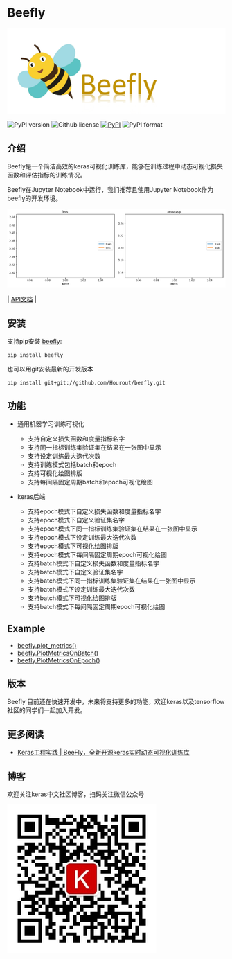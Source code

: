 # Beefly

![](https://github.com/Hourout/beefly/blob/master/image/1542382970(1).png)

![PyPI version](https://img.shields.io/pypi/pyversions/beefly.svg)
![Github license](https://img.shields.io/github/license/Hourout/beefly.svg)
[![PyPI](https://img.shields.io/pypi/v/beefly.svg)](https://pypi.python.org/pypi/beefly)
![PyPI format](https://img.shields.io/pypi/format/beefly.svg)

## 介绍

Beefly是一个简洁高效的keras可视化训练库，能够在训练过程中动态可视化损失函数和评估指标的训练情况。

Beefly在Jupyter Notebook中运行，我们推荐且使用Jupyter Notebook作为beefly的开发环境。

![](https://github.com/Hourout/beefly/blob/master/image/plot_metrics000.gif)

| [API文档](https://github.com/Hourout/beefly/blob/master/document/Chinese_API.md) |


## 安装
支持pip安装 [beefly](https://pypi.org/project/beefly/):
```
pip install beefly 
```
也可以用git安装最新的开发版本
```
pip install git+git://github.com/Hourout/beefly.git
```


## 功能
- 通用机器学习训练可视化
  - 支持自定义损失函数和度量指标名字
  - 支持同一指标训练集验证集在结果在一张图中显示
  - 支持设定训练最大迭代次数
  - 支持训练模式包括batch和epoch
  - 支持可视化绘图排版
  - 支持每间隔固定周期batch和epoch可视化绘图

- keras后端
  - 支持epoch模式下自定义损失函数和度量指标名字
  - 支持epoch模式下自定义验证集名字
  - 支持epoch模式下同一指标训练集验证集在结果在一张图中显示
  - 支持epoch模式下设定训练最大迭代次数
  - 支持epoch模式下可视化绘图排版
  - 支持epoch模式下每间隔固定周期epoch可视化绘图
  - 支持batch模式下自定义损失函数和度量指标名字
  - 支持batch模式下自定义验证集名字
  - 支持batch模式下同一指标训练集验证集在结果在一张图中显示
  - 支持batch模式下设定训练最大迭代次数
  - 支持batch模式下可视化绘图排版
  - 支持batch模式下每间隔固定周期epoch可视化绘图


## Example
- [beefly.plot_metrics()](/example/plot_metrics.ipynb)
- [beefly.PlotMetricsOnBatch()](/example/PlotMetricsOnBatch.ipynb)
- [beefly.PlotMetricsOnEpoch()](/example/PlotMetricsOnEpoch.ipynb)


## 版本

Beefly 目前还在快速开发中，未来将支持更多的功能，欢迎keras以及tensorflow社区的同学们一起加入开发。

## 更多阅读
- [Keras工程实践 | BeeFly，全新开源keras实时动态可视化训练库](https://mp.weixin.qq.com/s/_qNSg_CC4MLDmAMoE9UCcA)

## 博客
欢迎关注keras中文社区博客，扫码关注微信公众号

![](https://github.com/Hourout/beefly/blob/master/image/keras_wechat.jpg)

